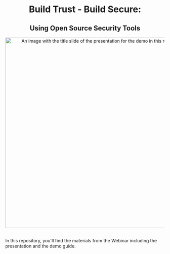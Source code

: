 <div align="center">
  <h1 align="center">Build Trust - Build Secure:</h1>
  <h2 align="center">Using Open Source Security Tools</h1>
  <picture>
    <img src="presentation-header.png" alt="An image with the title slide of the presentation for the demo in this repository" width="600">
  </picture>
</div>

<br />


In this repository, you'll find the materials from the Webinar including the presentation and the demo guide.

